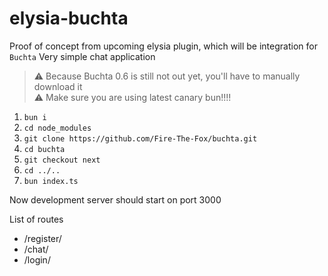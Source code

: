 # elysia-buchta

Proof of concept from upcoming elysia plugin, which will be integration for `Buchta`
Very simple chat application

> ⚠️ Because Buchta 0.6 is still not out yet, you'll have to manually download it<br>
> ⚠️ Make sure you are using latest canary bun!!!!

1. `bun i`
2. `cd node_modules`
3. `git clone https://github.com/Fire-The-Fox/buchta.git`
4. `cd buchta`
5. `git checkout next`
6. `cd ../..`
7. `bun index.ts`

Now development server should start on port 3000

List of routes
* /register/
* /chat/
* /login/
